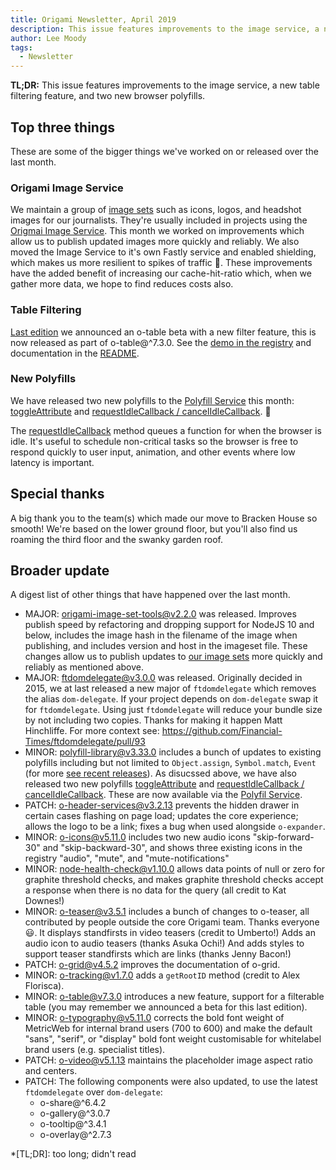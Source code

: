 ```yaml
---
title: Origami Newsletter, April 2019
description: This issue features improvements to the image service, a new table filtering feature, and two new browser polyfills.
author: Lee Moody
tags:
  - Newsletter
---
```


**TL;DR:** This issue features improvements to the image service, a new table filtering feature, and two new browser polyfills.

## Top three things

These are some of the bigger things we've worked on or released over the last month.

### Origami Image Service

We maintain a group of [image sets](https://registry.origami.ft.com/components?search=&module=&imageset=true&service=&active=true&maintained=true&experimental=&deprecated=&dead=) such as icons, logos, and headshot images for our journalists. They're usually included in projects using the [Origmai Image Service](https://www.ft.com/__origami/service/image/v2/). This month we worked on improvements which allow us to publish updated images more quickly and reliably. We also moved the Image Service to it's own Fastly service and enabled shielding, which makes us more resilient to spikes of traffic &#x1F680;. These improvements have the added benefit of increasing our cache-hit-ratio which, when we gather more data, we hope to find reduces costs also.

### Table Filtering

[Last edition](https://origami.ft.com/blog/2019/03/29/newsletter/) we announced an o-table beta with a new filter feature, this is now released as part of o-table@^7.3.0. See the [demo in the registry](https://registry.origami.ft.com/components/o-table@7.3.0#demo-filter) and documentation in the [README](https://registry.origami.ft.com/components/o-table@7.3.0/readme?brand=master#filtering).

### New Polyfills

We have released two new polyfills to the [Polyfill Service](https://polyfill.io/v3/) this month: [toggleAttribute](https://developer.mozilla.org/en-US/docs/Web/API/Element/toggleAttribute) and [requestIdleCallback / cancelIdleCallback](https://developer.mozilla.org/en-US/docs/Web/API/Window/requestIdleCallback). &#x1F389;

The [requestIdleCallback](https://developer.mozilla.org/en-US/docs/Web/API/Window/requestIdleCallback) method queues a function for when the browser is idle. It's useful to schedule non-critical tasks so the browser is free to respond quickly to user input, animation, and other events where low latency is important.

## Special thanks

A big thank you to the team(s) which made our move to Bracken House so smooth! We're based on the lower ground floor, but you'll also find us roaming the third floor and the swanky garden roof.

## Broader update

A digest list of other things that have happened over the last month.

- MAJOR: [origami-image-set-tools@v2.2.0](https://registry.origami.ft.com/components/origami-image-set-tools@2.2.0) was released. Improves publish speed by refactoring and dropping support for NodeJS 10 and below, includes the image hash in the filename of the image when publishing, and includes version and host in the imageset file. These changes allow us to publish updates to [our image sets](https://registry.origami.ft.com/components?search=&module=&imageset=true&service=&active=true&maintained=true&experimental=&deprecated=&dead=) more quickly and reliably as mentioned above.
- MAJOR: [ftdomdelegate@v3.0.0](https://registry.origami.ft.com/components/ftdomdelegate@3.0.0) was released. Originally decided in 2015, we at last released a new major of `ftdomdelegate` which removes the alias `dom-delegate`. If your project depends on `dom-delegate` swap it for `ftdomdelegate`. Using just `ftdomdelegate` will reduce your bundle size by not including two copies. Thanks for making it happen Matt Hinchliffe. For more context see: https://github.com/Financial-Times/ftdomdelegate/pull/93
- MINOR: [polyfill-library@v3.33.0](https://github.com/Financial-Times/polyfill-library/releases) includes  a bunch of updates to existing polyfills including but not limited to `Object.assign`, `Symbol.match`, `Event` (for more [see recent releases](https://github.com/Financial-Times/polyfill-library/releases)). As disucssed above, we have also released two new polyfills [toggleAttribute](https://developer.mozilla.org/en-US/docs/Web/API/Element/toggleAttribute) and [requestIdleCallback / cancelIdleCallback](https://developer.mozilla.org/en-US/docs/Web/API/Window/requestIdleCallback). These are now available via the [Polyfil Service](https://polyfill.io/v3/).
- PATCH: [o-header-services@v3.2.13](https://registry.origami.ft.com/components/o-header-services@3.2.13) prevents the hidden drawer in certain cases flashing on page load; updates the core experience; allows the logo to be a link; fixes a bug when used alongside `o-expander`.
- MINOR: [o-icons@v5.11.0](https://registry.origami.ft.com/components/o-icons@5.11.0) includes two new audio icons "skip-forward-30" and "skip-backward-30", and shows three existing icons in the registry "audio", "mute", and "mute-notifications"
- MINOR: [node-health-check@v1.10.0](https://registry.origami.ft.com/components/node-health-check@1.10.0) allows data points of null or zero for graphite threshold checks, and makes graphite threshold checks accept a response when there is no data for the query (all credit to Kat Downes!)
- MINOR: [o-teaser@v3.5.1](https://registry.origami.ft.com/components/o-teaser@3.5.1) includes a bunch of changes to o-teaser, all contributed by people outside the core Origami team. Thanks everyone &#x1F603;. It displays standfirsts in video teasers (credit to Umberto!) Adds an audio icon to audio teasers (thanks Asuka Ochi!) And adds styles to support teaser standfirsts which are links (thanks Jenny Bacon!)
- PATCH: [o-grid@v4.5.2](https://registry.origami.ft.com/components/o-grid@4.5.2) improves the documentation of o-grid.
- MINOR: [o-tracking@v1.7.0](https://registry.origami.ft.com/components/o-tracking@1.7.0) adds a `getRootID` method (credit to Alex Florisca).
- MINOR: [o-table@v7.3.0](https://registry.origami.ft.com/components/o-table@7.3.0) introduces a new feature, support for a filterable table (you may remember we announced a beta for this last edition).
- MINOR: [o-typography@v5.11.0](https://registry.origami.ft.com/components/o-typography@5.11.0) corrects the bold font weight of MetricWeb for internal brand users (700 to 600) and make the default "sans", "serif", or "display" bold font weight customisable for whitelabel brand users (e.g. specialist titles).
- PATCH: [o-video@v5.1.13](https://registry.origami.ft.com/components/o-video@5.1.13) maintains the placeholder image aspect ratio and centers.
- PATCH: The following components were also updated, to use the latest `ftdomdelegate` over `dom-delegate`:
    - o-share@^6.4.2
    - o-gallery@^3.0.7
    - o-tooltip@^3.4.1
    - o-overlay@^2.7.3

*[TL;DR]: too long; didn't read
